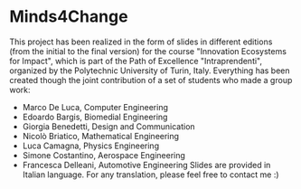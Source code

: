 # Minds4Change
This project has been realized in the form of slides in different editions (from the initial to the final version) for the course "Innovation Ecosystems for Impact", which is part of the Path of Excellence "Intraprendenti", organized by the Polytechnic University of Turin, Italy.
Everything has been created though the joint contribution of a set of students who made a group work:
- Marco De Luca, Computer Engineering
- Edoardo Bargis, Biomedial Engineering
- Giorgia Benedetti, Design and Communication
- Nicolò Briatico, Mathematical Engineering
- Luca Camagna, Physics Engineering
- Simone Costantino, Aerospace Engineering
- Francesca Delleani, Automotive Engineering
Slides are provided in Italian language. For any translation, please feel free to contact me :)
